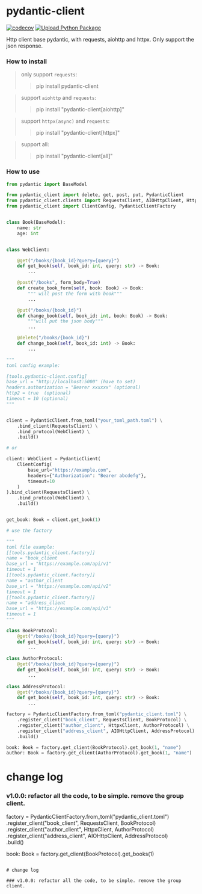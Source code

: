 # pydantic-client

[![codecov](https://codecov.io/gh/ponytailer/pydantic-client/branch/main/graph/badge.svg?token=CZX5V1YP22)](https://codecov.io/gh/ponytailer/pydantic-client) [![Upload Python Package](https://github.com/ponytailer/pydantic-client/actions/workflows/python-publish.yml/badge.svg)](https://github.com/ponytailer/pydantic-client/actions/workflows/python-publish.yml)

Http client base pydantic, with requests, aiohttp and httpx.
Only support the json response.

### How to install

> only support `requests`:
>> pip install pydantic-client

> support `aiohttp` and `requests`:
>> pip install "pydantic-client[aiohttp]"

> support `httpx(async)` and `requests`:
>> pip install "pydantic-client[httpx]"

> support all:
>> pip install "pydantic-client[all]"

### How to use

```python
from pydantic import BaseModel

from pydantic_client import delete, get, post, put, PydanticClient
from pydantic_client.clients import RequestsClient, AIOHttpClient, HttpxClient
from pydantic_client import ClientConfig, PydanticClientFactory


class Book(BaseModel):
    name: str
    age: int


class WebClient:

    @get("/books/{book_id}?query={query}")
    def get_book(self, book_id: int, query: str) -> Book:
        ...

    @post("/books", form_body=True)
    def create_book_form(self, book: Book) -> Book:
        """ will post the form with book"""
        ...

    @put("/books/{book_id}")
    def change_book(self, book_id: int, book: Book) -> Book:
        """will put the json body"""
        ...

    @delete("/books/{book_id}")
    def change_book(self, book_id: int) -> Book:
        ...

"""
toml config example:

[tools.pydantic-client.config]
base_url = "http://localhost:5000" (have to set)
headers.authorization = "Bearer xxxxxx" (optional)
http2 = true  (optional)
timeout = 10 (optional)
"""


client = PydanticClient.from_toml("your_toml_path.toml") \
    .bind_client(RequestsClient) \
    .bind_protocol(WebClient) \
    .build()

# or

client: WebClient = PydanticClient(
    ClientConfig(
        base_url="https://example.com",
        headers={"Authorization": "Bearer abcdefg"},
        timeout=10
    )
).bind_client(RequestsClient) \
    .bind_protocol(WebClient) \
    .build()


get_book: Book = client.get_book(1)

# use the factory

"""
toml file example:
[[tools.pydantic_client.factory]]
name = "book_client
base_url = "https://example.com/api/v1"
timeout = 1
[[tools.pydantic_client.factory]]
name = "author_client
base_url = "https://example.com/api/v2"
timeout = 1
[[tools.pydantic_client.factory]]
name = "address_client
base_url = "https://example.com/api/v3"
timeout = 1
"""

class BookProtocol:
    @get("/books/{book_id}?query={query}")
    def get_book(self, book_id: int, query: str) -> Book:
        ...
    
class AuthorProtocol:
    @get("/books/{book_id}?query={query}")
    def get_book(self, book_id: int, query: str) -> Book:
        ...
    
class AddressProtocol:
    @get("/books/{book_id}?query={query}")
    def get_book(self, book_id: int, query: str) -> Book:
        ...

factory = PydanticClientFactory.from_toml("pydantic_client.toml") \
    .register_client("book_client", RequestsClient, BookProtocol) \
    .register_client("author_client", HttpxClient, AuthorProtocol) \
    .register_client("address_client", AIOHttpClient, AddressProtocol) \
    .build()

book: Book = factory.get_client(BookProtocol).get_book(1, "name")
author: Book = factory.get_client(AuthorProtocol).get_book(1, "name")
```

# change log

### v1.0.0: refactor all the code, to be simple. remove the group client.

factory = PydanticClientFactory.from_toml("pydantic_client.toml") \
    .register_client("book_client", RequestsClient, BookProtocol) \
    .register_client("author_client", HttpxClient, AuthorProtocol) \
    .register_client("address_client", AIOHttpClient, AddressProtocol) \
    .build()

book: Book = factory.get_client(BookProtocol).get_books(1)
```

# change log

### v1.0.0: refactor all the code, to be simple. remove the group client.
